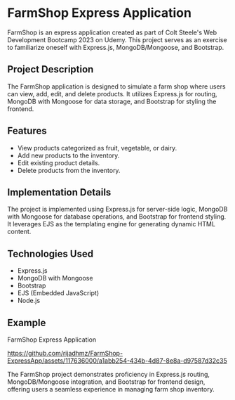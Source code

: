 # FarmShop Express Application

FarmShop is an express application created as part of Colt Steele's Web Development Bootcamp 2023 on Udemy. This project serves as an exercise to familiarize oneself with Express.js, MongoDB/Mongoose, and Bootstrap.

## Project Description

The FarmShop application is designed to simulate a farm shop where users can view, add, edit, and delete products. It utilizes Express.js for routing, MongoDB with Mongoose for data storage, and Bootstrap for styling the frontend.

## Features

- View products categorized as fruit, vegetable, or dairy.
- Add new products to the inventory.
- Edit existing product details.
- Delete products from the inventory.

## Implementation Details

The project is implemented using Express.js for server-side logic, MongoDB with Mongoose for database operations, and Bootstrap for frontend styling. It leverages EJS as the templating engine for generating dynamic HTML content.

## Technologies Used

- Express.js
- MongoDB with Mongoose
- Bootstrap
- EJS (Embedded JavaScript)
- Node.js

## Example

FarmShop Express Application

https://github.com/rijadhmz/FarmShop-ExpressApp/assets/117636000/a1abb254-434b-4d87-8e8a-d97587d32c35

The FarmShop project demonstrates proficiency in Express.js routing, MongoDB/Mongoose integration, and Bootstrap for frontend design, offering users a seamless experience in managing farm shop inventory.

